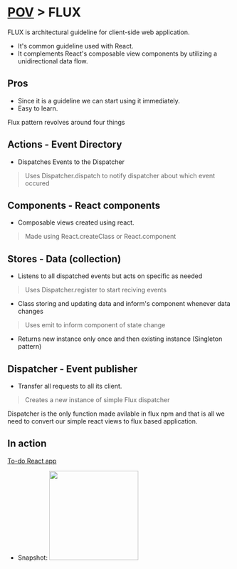 # <a href='./../readme.md'>POV</a> > FLUX

FLUX is architectural guideline for client-side web application.

* It's common guideline used with React.
* It complements React's composable view components by utilizing a unidirectional data flow.

## Pros

* Since it is a guideline we can start using it immediately.
* Easy to learn.

Flux pattern revolves around four things

## Actions - Event Directory

- Dispatches Events to the Dispatcher

> Uses Dispatcher.dispatch to notify dispatcher about which event occured

## Components - React components

- Composable views created using react.

> Made using React.createClass or React.component

## Stores - Data (collection)

- Listens to all dispatched events but acts on specific as needed

> Uses Dispatcher.register to start reciving events

- Class storing and updating data and inform's component whenever data changes

> Uses emit to inform component of state change

- Returns new instance only once and then existing instance (Singleton pattern)

## Dispatcher - Event publisher

- Transfer all requests to all its client.

> Creates a new instance of simple Flux dispatcher

Dispatcher is the only function made avilable in flux npm and that is all we need to convert our simple react views to flux based application.

## In action

<a href='https://github.com/vkum29/todo-list-react'>To-do React app</a>

- Snapshot: <img src='https://github.com/vkum29/todo-list-react/blob/flux/app-snapshot.png' width=200 height=200/>

